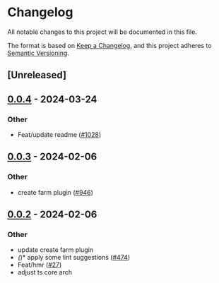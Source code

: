 # Changelog
All notable changes to this project will be documented in this file.

The format is based on [Keep a Changelog](https://keepachangelog.com/en/1.0.0/),
and this project adheres to [Semantic Versioning](https://semver.org/spec/v2.0.0.html).

## [Unreleased]

## [0.0.4](https://github.com/farm-fe/farm/compare/farmfe_macro_plugin-v0.0.3...farmfe_macro_plugin-v0.0.4) - 2024-03-24

### Other
- Feat/update readme ([#1028](https://github.com/farm-fe/farm/pull/1028))

## [0.0.3](https://github.com/farm-fe/farm/compare/farmfe_macro_plugin-v0.0.2...farmfe_macro_plugin-v0.0.3) - 2024-02-06

### Other
- create farm plugin ([#946](https://github.com/farm-fe/farm/pull/946))

## [0.0.2](https://github.com/farm-fe/farm/compare/farmfe_macro_plugin-v0.0.1...farmfe_macro_plugin-v0.0.2) - 2024-02-06

### Other
- update create farm plugin
- *(*)* apply some lint suggestions ([#474](https://github.com/farm-fe/farm/pull/474))
- Feat/hmr ([#27](https://github.com/farm-fe/farm/pull/27))
- adjust ts core arch
